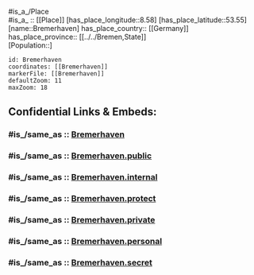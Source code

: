 ﻿---
confidential: public
isDeleted: false
location:
- 53.55
- 8.58
mapmarker: city
mapzoom:
- 7
- 12
SpocWebEntityId: 29333
tags:
- geo/City
type: City
---

#is_a_/Place  
#is_a_ :: [[Place]] 
[has_place_longitude::8.58] 
[has_place_latitude::53.55] 
[name::Bremerhaven] 
has_place_country:: [[Germany]]  
has_place_province:: [[../../Bremen,State]]  
[Population::] 



```leaflet
id: Bremerhaven
coordinates: [[Bremerhaven]] 
markerFile: [[Bremerhaven]] 
defaultZoom: 11 
maxZoom: 18
```


## Confidential Links & Embeds: 

### #is_/same_as :: [Bremerhaven](Bremerhaven.md) 

### #is_/same_as :: [Bremerhaven.public](/_public/Earth/Continent/Europe/Europe~Central/Germany/Germany~West/State~Bremen/cities~Bremen/Bremerhaven.public.md) 

### #is_/same_as :: [Bremerhaven.internal](/_internal/Earth/Continent/Europe/Europe~Central/Germany/Germany~West/State~Bremen/cities~Bremen/Bremerhaven.internal.md) 

### #is_/same_as :: [Bremerhaven.protect](/_protect/Earth/Continent/Europe/Europe~Central/Germany/Germany~West/State~Bremen/cities~Bremen/Bremerhaven.protect.md) 

### #is_/same_as :: [Bremerhaven.private](/_private/Earth/Continent/Europe/Europe~Central/Germany/Germany~West/State~Bremen/cities~Bremen/Bremerhaven.private.md) 

### #is_/same_as :: [Bremerhaven.personal](/_personal/Earth/Continent/Europe/Europe~Central/Germany/Germany~West/State~Bremen/cities~Bremen/Bremerhaven.personal.md) 

### #is_/same_as :: [Bremerhaven.secret](/_secret/Earth/Continent/Europe/Europe~Central/Germany/Germany~West/State~Bremen/cities~Bremen/Bremerhaven.secret.md)

